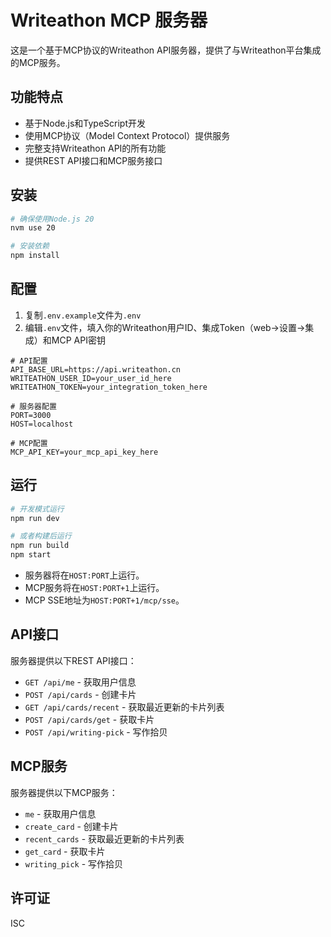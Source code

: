 # Writeathon MCP 服务器

这是一个基于MCP协议的Writeathon API服务器，提供了与Writeathon平台集成的MCP服务。

## 功能特点

- 基于Node.js和TypeScript开发
- 使用MCP协议（Model Context Protocol）提供服务
- 完整支持Writeathon API的所有功能
- 提供REST API接口和MCP服务接口

## 安装

```bash
# 确保使用Node.js 20
nvm use 20

# 安装依赖
npm install
```

## 配置

1. 复制`.env.example`文件为`.env`
2. 编辑`.env`文件，填入你的Writeathon用户ID、集成Token（web→设置→集成）和MCP API密钥

```
# API配置
API_BASE_URL=https://api.writeathon.cn
WRITEATHON_USER_ID=your_user_id_here
WRITEATHON_TOKEN=your_integration_token_here

# 服务器配置
PORT=3000
HOST=localhost

# MCP配置
MCP_API_KEY=your_mcp_api_key_here
```

## 运行

```bash
# 开发模式运行
npm run dev

# 或者构建后运行
npm run build
npm start
```

- 服务器将在`HOST:PORT`上运行。
- MCP服务将在`HOST:PORT+1`上运行。
- MCP SSE地址为`HOST:PORT+1/mcp/sse`。

## API接口

服务器提供以下REST API接口：

- `GET /api/me` - 获取用户信息
- `POST /api/cards` - 创建卡片
- `GET /api/cards/recent` - 获取最近更新的卡片列表
- `POST /api/cards/get` - 获取卡片
- `POST /api/writing-pick` - 写作拾贝

## MCP服务

服务器提供以下MCP服务：

- `me` - 获取用户信息
- `create_card` - 创建卡片
- `recent_cards` - 获取最近更新的卡片列表
- `get_card` - 获取卡片
- `writing_pick` - 写作拾贝

## 许可证

ISC